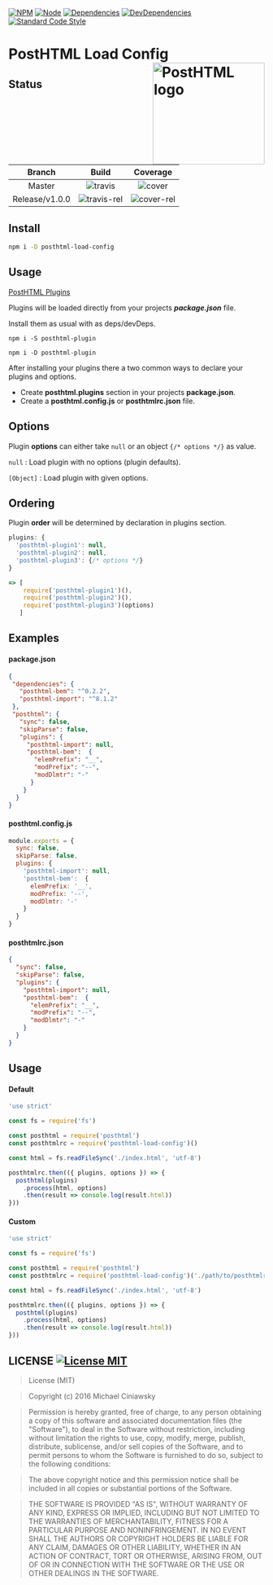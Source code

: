 [![NPM][npm]][npm-url]
[![Node][node]][node-url]
[![Dependencies][deps]][deps-url]
[![DevDependencies][devdeps]][devdeps-url]
[![Standard Code Style][style]][style-url]

# PostHTML Load Config <img align="right" width="220" height="200" title="PostHTML logo" src="http://posthtml.github.io/posthtml/logo.svg">

## Status

| Branch               | Build                     | Coverage                 |
|:--------------------:|:-------------------------:|:------------------------:|
|  Master              | ![travis]                 | ![cover]                 |
|  Release/v1.0.0      | ![travis-rel]             | ![cover-rel]             |

## Install

```bash
npm i -D posthtml-load-config
```

## Usage

[PostHTML Plugins](http://maltsev.github.io/posthtml-plugins/)

Plugins will be loaded directly from your projects ***package.json*** file.

Install them as usual with as deps/devDeps.

```
npm i -S posthtml-plugin
```
```
npm i -D posthtml-plugin
```

After installing your plugins there a two common ways to declare your plugins and options.

- Create **posthtml.plugins** section in your projects **package.json**.
- Create a **posthtml.config.js**  or  **posthtmlrc.json** file.

## Options

Plugin **options** can either take ```null``` or an object ```{/* options */}```
as value.

```null``` : Load plugin with no options (plugin defaults).

```[Object]``` : Load plugin with given options.

## Ordering

Plugin **order** will be determined by declaration in plugins section.

```js
plugins: {
  'posthtml-plugin1': null,
  'posthtml-plugin2': null,
  'posthtml-plugin3': {/* options */}
}

=> [
    require('posthtml-plugin1')(),
    require('posthtml-plugin2')(),
    require('posthtml-plugin3')(options)
   ]
```

## Examples
#### package.json

```json
{
 "dependencies": {
   "posthtml-bem": "^0.2.2",
   "posthtml-import": "^8.1.2"
 },
 "posthtml": {
   "sync": false,
   "skipParse": false,
   "plugins": {
     "posthtml-import": null,
     "posthtml-bem":  {
       "elemPrefix": "__",
       "modPrefix": "--",
       "modDlmtr": "-"
      }
    }
  }
}
```

#### posthtml.config.js

```js
module.exports = {
  sync: false,
  skipParse: false,
  plugins: {
    'posthtml-import': null,
    'posthtml-bem':  {
      elemPrefix: '__',
      modPrefix: '--',
      modDlmtr: '-'
    }
  }
}
```
#### posthtmlrc.json

```json
{
  "sync": false,
  "skipParse": false,
  "plugins": {
    "posthtml-import": null,
    "posthtml-bem":  {
      "elemPrefix": "__",
      "modPrefix": "--",
      "modDlmtr": "-"
    }
  }
}
```

## Usage
#### Default

```js
'use strict'

const fs = require('fs')

const posthtml = require('posthtml')
const posthtmlrc = require('posthtml-load-config')()

const html = fs.readFileSync('./index.html', 'utf-8')

posthtmlrc.then(({ plugins, options }) => {
  posthtml(plugins)
    .process(html, options)
    .then(result => console.log(result.html))
}))
```

#### Custom

```js
'use strict'

const fs = require('fs')

const posthtml = require('posthtml')
const posthtmlrc = require('posthtml-load-config')('./path/to/posthtmlrc.json')

const html = fs.readFileSync('./index.html', 'utf-8')

posthtmlrc.then(({ plugins, options }) => {
  posthtml(plugins)
    .process(html, options)
    .then(result => console.log(result.html))
}))
```

## LICENSE [![License MIT][license]][license-url]

> License (MIT)

> Copyright (c) 2016 Michael Ciniawsky

> Permission is hereby granted, free of charge, to any person obtaining a copy
of this software and associated documentation files (the "Software"), to deal
in the Software without restriction, including without limitation the rights
to use, copy, modify, merge, publish, distribute, sublicense, and/or sell
copies of the Software, and to permit persons to whom the Software is
furnished to do so, subject to the following conditions:

> The above copyright notice and this permission notice shall be included in all
copies or substantial portions of the Software.

> THE SOFTWARE IS PROVIDED "AS IS", WITHOUT WARRANTY OF ANY KIND, EXPRESS OR
IMPLIED, INCLUDING BUT NOT LIMITED TO THE WARRANTIES OF MERCHANTABILITY,
FITNESS FOR A PARTICULAR PURPOSE AND NONINFRINGEMENT. IN NO EVENT SHALL THE
AUTHORS OR COPYRIGHT HOLDERS BE LIABLE FOR ANY CLAIM, DAMAGES OR OTHER
LIABILITY, WHETHER IN AN ACTION OF CONTRACT, TORT OR OTHERWISE, ARISING FROM,
OUT OF OR IN CONNECTION WITH THE SOFTWARE OR THE USE OR OTHER DEALINGS IN THE
SOFTWARE.

[npm]: https://img.shields.io/npm/v/posthtml-load-config.svg
[npm-url]: https://npmjs.com/package/posthtml-load-config

[node]: https://img.shields.io/node/v/gh-badges.svg?maxAge=2592000
[node-url]: https://nodejs.org

[deps]: https://david-dm.org/michael-ciniawsky/posthtml-load-config.svg
[deps-url]: https://david-dm.org/michael-ciniawsky/posthtml-load-config

[devdeps]: https://david-dm.org/michael-ciniawsky/posthtml-load-config/dev-status.svg
[devdeps-url]: https://david-dm.org/michael-ciniawsky/posthtml-load-config#info=devDependencies

[style]: https://img.shields.io/badge/code%20style-standard-yellow.svg
[style-url]: http://standardjs.com/

[travis]: http://img.shields.io/travis/michael-ciniawsky/posthtml-load-config.svg?branch=master
[travis-url]: https://travis-ci.org/michael-ciniawsky/posthtml-load-config?branch=master

[travis-rel]: http://img.shields.io/travis/michael-ciniawsky/posthtml-load-config.svg?branch=release/1.0.0
[travis-rel-url]:https://travis-ci.org/michael-ciniawsky/posthtml-load-config?branch=release/1.0.0

[travis-dev]: http://img.shields.io/travis/michael-ciniawsky/posthtml-load-config.svg?branch=develop
[travis-dev-url]: https://travis-ci.org/michael-ciniawsky/posthtml-load-config?branch=develop

[cover]: https://coveralls.io/repos/github/michael-ciniawsky/posthtml-load-config/badge.svg?branch=master
[cover-url]: https://coveralls.io/github/michael-ciniawsky/posthtml-load-config?branch=master

[cover-rel]: https://coveralls.io/repos/github/michael-ciniawsky/posthtml-load-config/badge.svg?branch=release/1.0.0
[cover-rel-url]: https://coveralls.io/github/michael-ciniawsky/posthtml-load-config?branch=release/1.0.0

[cover-dev]: https://coveralls.io/repos/github/michael-ciniawsk/posthtml-load-config/badge.svg?branch=develop
[cover-dev-url]: https://coveralls.io/github/michael-ciniawsky/posthtml-load-config?branch=develop

[license]: https://img.shields.io/github/license/michael-ciniawsky/posthtml-load-config.svg
[license-url]: https://raw.githubusercontent.com/michael-ciniawsky/posthtml-load-config/master/LICENSE
